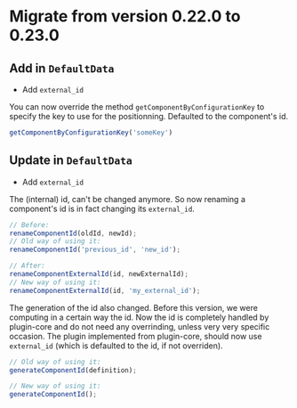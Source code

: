 # Migrate from version 0.22.0 to 0.23.0

## Add in `DefaultData`

- Add `external_id`

You can now override the method `getComponentByConfigurationKey` to specify the key to use
for the positionning. Defaulted to the component's id.

```js
getComponentByConfigurationKey('someKey')
```

## Update in `DefaultData`

- Add `external_id`

The (internal) id, can't be changed anymore. So now renaming a component's id is in fact changing its `external_id`.

```js
// Before:
renameComponentId(oldId, newId);
// Old way of using it:
renameComponentId('previous_id', 'new_id');

// After:
renameComponentExternalId(id, newExternalId);
// New way of using it:
renameComponentExternalId(id, 'my_external_id');
```

The generation of the id also changed. Before this version, we were computing in a certain
way the id. Now the id is completely handled by plugin-core and do not need any overrinding, unless very very specific occasion. The plugin implemented from plugin-core, should now use `external_id` (which is defaulted to the id, if not overriden).

```js
// Old way of using it:
generateComponentId(definition);

// New way of using it:
generateComponentId();
```